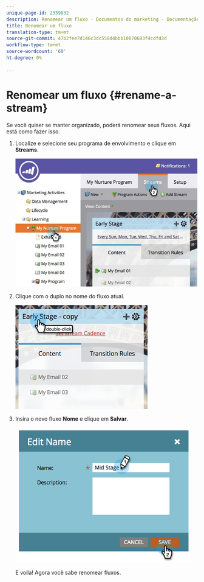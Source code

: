 ```yaml
---
unique-page-id: 2359832
description: Renomear um fluxo - Documentos do marketing - Documentação do produto
title: Renomear um fluxo
translation-type: tm+mt
source-git-commit: 47b2fee7d146c3dc558d4bbb10070683f4cdfd3d
workflow-type: tm+mt
source-wordcount: '60'
ht-degree: 0%

---
```



# Renomear um fluxo {#rename-a-stream}

Se você quiser se manter organizado, poderá renomear seus fluxos. Aqui está como fazer isso.

1. Localize e selecione seu programa de envolvimento e clique em **Streams**.

   ![](assets/cloneasteam-1.jpg)

1. Clique com o duplo no nome do fluxo atual.

   ![](assets/image2014-9-15-17-3a4-3a10.png)

1. Insira o novo fluxo **Nome** e clique em **Salvar**.

   ![](assets/image2014-9-15-17-3a4-3a14.png)

   E voila! Agora você sabe renomear fluxos.

